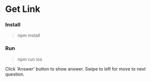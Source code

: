 # Get Link

### Install
> npm install

### Run
> npm run ios

Click 'Answer' button to show answer.
Swipe to left for move to next question.